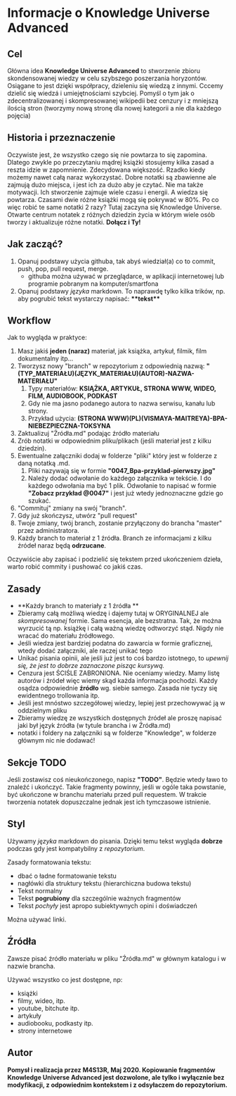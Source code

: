 # Informacje o Knowledge Universe Advanced
##  Cel
Główna idea **Knowledge Universe Advanced** to stworzenie zbioru skondensowanej wiedzy w celu szybszego poszerzania horyzontów. Osiągane to jest dzięki współpracy, dzieleniu się wiedzą z innymi. Cccemy dzielić się wiedzá i umiejętnościami szybciej.
Pomyśl o tym jak o zdecentralizowanej i skompresowanej wikipedii bez cenzury i z mniejszą ilością stron (tworzymy nową stronę dla nowej kategorii a nie dla każdego pojęcia) 

## Historia i przeznaczenie
Oczywiste jest, że wszystko czego się nie powtarza to się zapomina. Dlatego zwykle po przeczytaniu mądrej książki stosujemy kilka zasad a reszta idzie w zapomnienie. Zdecydowana większość. Rzadko kiedy możemy nawet całą naraz wykorzystać.
Dobre notatki są zbawienne ale zajmują dużo miejsca, i jest ich za dużo aby je czytać. Nie ma także motywacji. Ich stworzenie zajmuje wiele czasu i energii. A wiedza się powtarza. Czasami dwie różne książki mogą się pokrywać w 80%.
Po co więc robić te same notatki 2 razy?
Tutaj zaczyna się Knowledge Universe.
Otwarte centrum notatek z różnych dziedzin życia w którym wiele osób tworzy i aktualizuje różne notatki. **Dołącz i Ty!**

## Jak zacząć?

1. Opanuj podstawy użycia githuba, tak abyś wiedział(a) co to commit, push, pop, pull request, merge.
	- githuba można używać w przeglądarce, w aplikacji internetowej lub programie pobranym na komputer/smartfona
2. Opanuj podstawy *języka* markdown. To naprawdę tylko kilka trików, np. aby pogrubić tekst wystarczy napisać: **\*\*tekst\*\***

## Workflow
Jak to wygląda w praktyce:

1. Masz jakiś **jeden (naraz)** materiał, jak książka, artykuł, filmik, film dokumentalny itp...
2. Tworzysz nowy "branch" w repozytorium z odpowiednią nazwą: **"(TYP_MATERIAŁU)(JĘZYK_MATERIAŁU)(AUTOR)-NAZWA\-MATERIAŁU"**
	1. Typy materiałów: **KSIĄŻKA, ARTYKUŁ, STRONA WWW, WIDEO, FILM, AUDIOBOOK, PODKAST**
	2. Gdy nie ma jasno podanego autora to nazwa serwisu, kanału lub strony.
	3. Przykład użycia: **(STRONA WWW)(PL)(VISMAYA-MAITREYA)-BPA-NIEBEZPIECZNA-TOKSYNA**
3. Zaktualizuj "Źródła.md" podając źródło materiału
4. Zrób notatki w odpowiednim pliku/plikach (jeśli materiał jest z kilku dziedzin).
5. Ewentualne załączniki dodaj w folderze "pliki" który jest w folderze z daną notatką .md.
	1. Pliki nazywają się w formie **"0047\_Bpa-przyklad-pierwszy.jpg"**
	2. Należy dodać odwołanie do każdego załącznika w tekście. I do każdego odwołania ma być 1 plik. Odwołanie to napisać w formie **"Zobacz przykład @0047"** i jest już wtedy jednoznaczne gdzie go szukać.
6. "Commituj" zmiany na swój "branch".
7. Gdy już skończysz, utwórz "pull request"
8. Twoje zmiany, twój branch, zostanie przyłączony do brancha "master" przez administratora.
9. Każdy branch to materiał z 1 źródła. Branch ze informacjami z kilku źródeł naraz będą **odrzucane**.

Oczywiście aby zapisać i podzielić się tekstem przed ukończeniem dzieła, warto robić commity i pushować co jakiś czas.

## Zasady
- **Każdy branch to materiały z 1 źródła **
- Zbieramy całą możliwą wiedzę i dajemy tutaj w ORYGINALNEJ ale *skompresowanej* formie. Sama esencja, ale bezstratna. Tak, że można wyrzucić tą np. książkę i całą ważną wiedzę odtworzyć stąd. Nigdy nie wracać do materiału źródłowego.
- Jeśli wiedza jest bardziej podatna do zawarcia w formie graficznej, wtedy dodać załączniki, ale raczej unikać tego
- Unikać pisania opinii, ale jeśli już jest to coś bardzo istotnego, to *upewnij się, że jest to dobrze zaznaczone pisząc kursywą.*
- Cenzura jest ŚCIŚLE ZABRONIONA. Nie oceniamy wiedzy. Mamy listę autorów i źródeł więc wiemy skąd każda informacja pochodzi. Każdy osądza odpowiednie **źródło** wg. siebie samego. Zasada nie tyczy się ewidentnego trollowania itp.
- Jeśli jest mnóstwo szczegółowej wiedzy, lepiej jest przechowywać ją w oddzielnym pliku
- Zbieramy wiedzę ze wszystkich dostępnych źródeł ale proszę napisać jaki był język źródła (w tytule brancha i w Źródła.md)
- notatki i foldery na załączniki są w folderze "Knowledge", w folderze głównym nic nie dodawać!

## Sekcje TODO
Jeśli zostawisz coś nieukończonego, napisz **"TODO"**. Będzie wtedy ławo to znaleźć i ukończyć.
Takie fragmenty powinny, jeśli w ogóle taka powstanie, być ukończone w branchu materiału przed pull requestem.
W trakcie tworzenia notatek dopuszczalne jednak jest ich tymczasowe istnienie.

## Styl
Używamy *języka* markdown do pisania. Dzięki temu tekst wygląda **dobrze** podczas gdy jest kompatybilny z *repozytorium*.

Zasady formatowania tekstu:

- dbać o ładne formatowanie tekstu
- nagłówki dla struktury tekstu (hierarchiczna budowa tekstu)
- Tekst normalny
- Tekst **pogrubiony** dla szczególnie ważnych fragmentów
- Tekst *pochyły* jest apropo subiektywnych opini i doświadczeń

Można używać linki.

## Źródła

Zawsze pisać źródło materiału w pliku "Źródła.md" w głównym katalogu i w nazwie brancha.

Używać wszystko co jest dostępne, np:

- książki
- filmy, wideo, itp.
- youtube, bitchute itp.
- artykuły
- audiobooku, podkasty itp.
- strony internetowe

## Autor

**Pomysł i realizacja przez M4S13R, Maj 2020. Kopiowanie fragmentów Knowledge Universe Advanced jest dozwolone, ale tylko i wyłącznie bez modyfikacji, z odpowiednim kontekstem i z odsyłaczem do repozytorium.** 